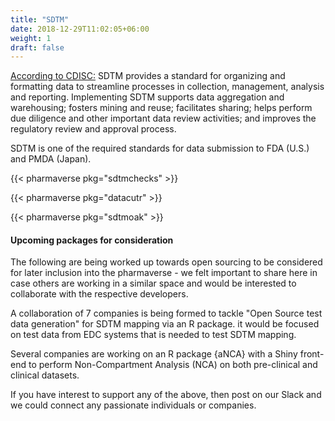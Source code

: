 ```yaml
---
title: "SDTM"
date: 2018-12-29T11:02:05+06:00
weight: 1
draft: false
---
```


[According to CDISC:](https://www.cdisc.org/standards/foundational/sdtm) SDTM provides a standard for organizing and formatting data to streamline processes in collection, management, analysis and reporting. Implementing SDTM supports data aggregation and warehousing; fosters mining and reuse; facilitates sharing; helps perform due diligence and other important data review activities; and improves the regulatory review and approval process. 

SDTM is one of the required standards for data submission to FDA (U.S.) and PMDA (Japan).

{{< pharmaverse pkg="sdtmchecks" >}}

{{< pharmaverse pkg="datacutr" >}}

{{< pharmaverse pkg="sdtmoak" >}}

#### Upcoming packages for consideration

The following are being worked up towards open sourcing to be considered for later inclusion into the pharmaverse - we felt important to share here in case others are working in a similar space and would be interested to collaborate with the respective developers.

A collaboration of 7 companies is being formed to tackle "Open Source test data generation" for SDTM mapping via an R package. it would be focused on test data from EDC systems that is needed to test SDTM mapping.

Several companies are working on an R package {aNCA} with a Shiny front-end to perform Non-Compartment Analysis (NCA) on both pre-clinical and clinical datasets.

If you have interest to support any of the above, then post on our Slack and we could connect any passionate individuals or companies.

